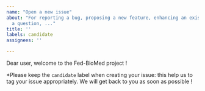 ```yaml
---
name: "Open a new issue"
about: "For reporting a bug, proposing a new feature, enhancing an existing one, asking
  a question, ..."
title: ''
labels: candidate
assignees: ''

---
```

Dear user, welcome to the Fed-BioMed project !

 *Please keep the `candidate` label when creating your issue: this help us to tag your issue appropriately. We will get back to you as soon as possible !